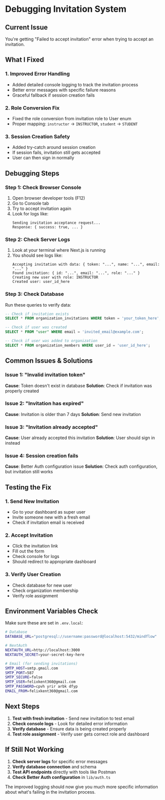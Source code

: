 # Debugging Invitation System

## Current Issue
You're getting "Failed to accept invitation" error when trying to accept an invitation.

## What I Fixed

### 1. **Improved Error Handling**
- Added detailed console logging to track the invitation process
- Better error messages with specific failure reasons
- Graceful fallback if session creation fails

### 2. **Role Conversion Fix**
- Fixed the role conversion from invitation role to User enum
- Proper mapping: `instructor` → `INSTRUCTOR`, `student` → `STUDENT`

### 3. **Session Creation Safety**
- Added try-catch around session creation
- If session fails, invitation still gets accepted
- User can then sign in normally

## Debugging Steps

### Step 1: Check Browser Console
1. Open browser developer tools (F12)
2. Go to Console tab
3. Try to accept invitation again
4. Look for logs like:
   ```
   Sending invitation acceptance request...
   Response: { success: true, ... }
   ```

### Step 2: Check Server Logs
1. Look at your terminal where Next.js is running
2. You should see logs like:
   ```
   Accepting invitation with data: { token: "...", name: "...", email: "..." }
   Found invitation: { id: "...", email: "...", role: "..." }
   Creating new user with role: INSTRUCTOR
   Created user: user_id_here
   ```

### Step 3: Check Database
Run these queries to verify data:

```sql
-- Check if invitation exists
SELECT * FROM organization_invitations WHERE token = 'your_token_here';

-- Check if user was created
SELECT * FROM "user" WHERE email = 'invited_email@example.com';

-- Check if user was added to organization
SELECT * FROM organization_members WHERE user_id = 'user_id_here';
```

## Common Issues & Solutions

### Issue 1: "Invalid invitation token"
**Cause**: Token doesn't exist in database
**Solution**: Check if invitation was properly created

### Issue 2: "Invitation has expired"
**Cause**: Invitation is older than 7 days
**Solution**: Send new invitation

### Issue 3: "Invitation already accepted"
**Cause**: User already accepted this invitation
**Solution**: User should sign in instead

### Issue 4: Session creation fails
**Cause**: Better Auth configuration issue
**Solution**: Check auth configuration, but invitation still works

## Testing the Fix

### 1. **Send New Invitation**
- Go to your dashboard as super user
- Invite someone new with a fresh email
- Check if invitation email is received

### 2. **Accept Invitation**
- Click the invitation link
- Fill out the form
- Check console for logs
- Should redirect to appropriate dashboard

### 3. **Verify User Creation**
- Check database for new user
- Check organization membership
- Verify role assignment

## Environment Variables Check

Make sure these are set in `.env.local`:

```bash
# Database
DATABASE_URL="postgresql://username:password@localhost:5432/mindflow"

# NextAuth
NEXTAUTH_URL=http://localhost:3000
NEXTAUTH_SECRET=your-secret-key-here

# Email (for sending invitations)
SMTP_HOST=smtp.gmail.com
SMTP_PORT=587
SMTP_SECURE=false
SMTP_USER=felixkent360@gmail.com
SMTP_PASSWORD=cpvh yrir arbk dfyp
EMAIL_FROM=felixkent360@gmail.com
```

## Next Steps

1. **Test with fresh invitation** - Send new invitation to test email
2. **Check console logs** - Look for detailed error information
3. **Verify database** - Ensure data is being created properly
4. **Test role assignment** - Verify user gets correct role and dashboard

## If Still Not Working

1. **Check server logs** for specific error messages
2. **Verify database connection** and schema
3. **Test API endpoints** directly with tools like Postman
4. **Check Better Auth configuration** in `lib/auth.ts`

The improved logging should now give you much more specific information about what's failing in the invitation process.

